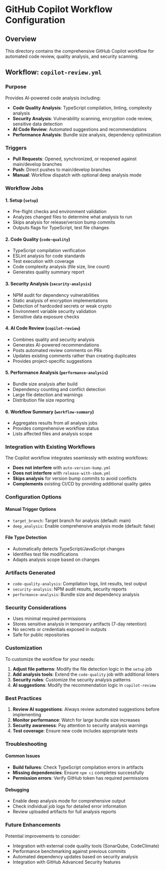 # GitHub Copilot Workflow Configuration

## Overview
This directory contains the comprehensive GitHub Copilot workflow for automated code review, quality analysis, and security scanning.

## Workflow: `copilot-review.yml`

### Purpose
Provides AI-powered code analysis including:
- **Code Quality Analysis**: TypeScript compilation, linting, complexity analysis
- **Security Analysis**: Vulnerability scanning, encryption code review, sensitive data detection
- **AI Code Review**: Automated suggestions and recommendations
- **Performance Analysis**: Bundle size analysis, dependency optimization

### Triggers
- **Pull Requests**: Opened, synchronized, or reopened against main/develop branches
- **Push**: Direct pushes to main/develop branches
- **Manual**: Workflow dispatch with optional deep analysis mode

### Workflow Jobs

#### 1. Setup (`setup`)
- Pre-flight checks and environment validation
- Analyzes changed files to determine what analysis to run
- Skips analysis for release/version bump commits
- Outputs flags for TypeScript, test file changes

#### 2. Code Quality (`code-quality`)
- TypeScript compilation verification
- ESLint analysis for code standards
- Test execution with coverage
- Code complexity analysis (file size, line count)
- Generates quality summary report

#### 3. Security Analysis (`security-analysis`)
- NPM audit for dependency vulnerabilities
- Static analysis of encryption implementations
- Detection of hardcoded secrets or weak crypto
- Environment variable security validation
- Sensitive data exposure checks

#### 4. AI Code Review (`copilot-review`)
- Combines quality and security analysis
- Generates AI-powered recommendations
- Posts automated review comments on PRs
- Updates existing comments rather than creating duplicates
- Provides project-specific suggestions

#### 5. Performance Analysis (`performance-analysis`)
- Bundle size analysis after build
- Dependency counting and conflict detection
- Large file detection and warnings
- Distribution file size reporting

#### 6. Workflow Summary (`workflow-summary`)
- Aggregates results from all analysis jobs
- Provides comprehensive workflow status
- Lists affected files and analysis scope

### Integration with Existing Workflows

The Copilot workflow integrates seamlessly with existing workflows:
- **Does not interfere** with `auto-version-bump.yml`
- **Does not interfere** with `release-with-sbom.yml`
- **Skips analysis** for version bump commits to avoid conflicts
- **Complements** existing CI/CD by providing additional quality gates

### Configuration Options

#### Manual Trigger Options
- `target_branch`: Target branch for analysis (default: main)
- `deep_analysis`: Enable comprehensive analysis mode (default: false)

#### File Type Detection
- Automatically detects TypeScript/JavaScript changes
- Identifies test file modifications
- Adapts analysis scope based on changes

### Artifacts Generated
- `code-quality-analysis`: Compilation logs, lint results, test output
- `security-analysis`: NPM audit results, security reports
- `performance-analysis`: Bundle size and dependency analysis

### Security Considerations
- Uses minimal required permissions
- Stores sensitive analysis in temporary artifacts (7-day retention)
- No secrets or credentials exposed in outputs
- Safe for public repositories

### Customization

To customize the workflow for your needs:

1. **Adjust file patterns**: Modify the file detection logic in the `setup` job
2. **Add analysis tools**: Extend the `code-quality` job with additional linters
3. **Security rules**: Customize the security analysis patterns
4. **AI suggestions**: Modify the recommendation logic in `copilot-review`

### Best Practices

1. **Review AI suggestions**: Always review automated suggestions before implementing
2. **Monitor performance**: Watch for large bundle size increases
3. **Security awareness**: Pay attention to security analysis warnings
4. **Test coverage**: Ensure new code includes appropriate tests

### Troubleshooting

#### Common Issues
- **Build failures**: Check TypeScript compilation errors in artifacts
- **Missing dependencies**: Ensure `npm ci` completes successfully
- **Permission errors**: Verify GitHub token has required permissions

#### Debugging
- Enable deep analysis mode for comprehensive output
- Check individual job logs for detailed error information
- Review uploaded artifacts for full analysis reports

### Future Enhancements

Potential improvements to consider:
- Integration with external code quality tools (SonarQube, CodeClimate)
- Performance benchmarking against previous commits
- Automated dependency updates based on security analysis
- Integration with GitHub Advanced Security features